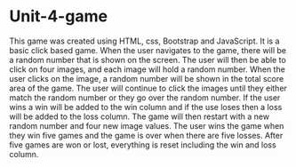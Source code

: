# Unit-4-game

This game was created using HTML, css, Bootstrap and JavaScript.  It is a basic click based game.  When the user navigates to the game, there will be a random number that is shown on the screen.  The user will then be able to click on four images, and each image will hold a random number.  When the user clicks on the image, a random number will be shown in the total score area of the game.  The user will continue to click the images until they either match the random number or they go over the random number.  If the user wins a win will be added to the win column and if the use loses then a loss will be added to the loss column.  The game will then restart with a new random number and four new image values.  The user wins the game when they win five games and the game is over when there are five losses.  After five games are won or lost, everything is reset including the win and loss column.
